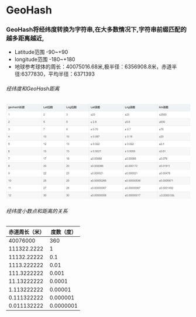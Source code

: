# GeoHash

### GeoHash将经纬度转换为字符串,在大多数情况下,字符串前缀匹配的越多距离越近,

- Latitude范围 -90~+90
- longitude范围  -180~+180
- 地球参考球体的周长：40075016.68米,极半径：6356908.8米，赤道半径:6377830，平均半径：6371393

###### 经纬度和GeoHash距离

![image-20200226142651580](\img\image-20200226142651580.png)

###### 经纬度小数点和距离的关系

|赤道周长（米）| 度数（度）|
|---|---|
|40076000|360|
|111322.2222 | 1|
|11132.22222 | 0.1|
|1113.222222 | 0.01|
|111.3222222 | 0.001|
|11.13222222 | 0.0001|
|1.113222222 | 0.00001|
|0.111322222 | 0.000001|
|0.011132222 | 0.0000001|
